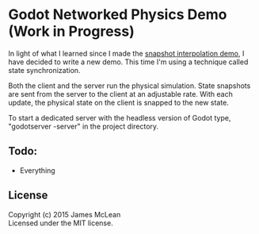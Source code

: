 # Godot Networked Physics Demo (Work in Progress)

In light of what I learned since I made the [snapshot interpolation demo](https://github.com/jrimclean/network-demo-tcp.git), I have decided to write a new demo. This time I'm using a technique called state synchronization.

Both the client and the server run the physical simulation. State snapshots are sent from the server to the client at an adjustable rate. With each update, the physical state on the client is snapped to the new state.

To start a dedicated server with the headless version of Godot type, "godotserver -server" in the project directory.

## Todo:
* Everything

## License
Copyright (c) 2015 James McLean  
Licensed under the MIT license.
